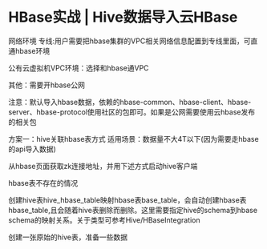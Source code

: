 # HBase实战 | Hive数据导入云HBase

网络环境
专线:用户需要把hbase集群的VPC相关网络信息配置到专线里面，可直通hbase环境

公有云虚拟机VPC环境：选择和hbase通VPC

其他：需要开hbase公网

注意：默认导入hbase数据，依赖的hbase-common、hbase-client、hbase-server、hbase-protocol使用社区的包即可。如果是公网需要使用云hbase发布的相关包

方案一：hive关联hbase表方式
适用场景：数据量不大4T以下(因为需要走hbase的api导入数据)

从hbase页面获取zk连接地址，并用下述方式启动hive客户端

hbase表不存在的情况

创建hive表hive_hbase_table映射hbase表base_table，会自动创建hbase表hbase_table,且会随着hive表删除而删除。这里需要指定hive的schema到hbase schema的映射关系。关于类型可参考Hive/HBaseIntegration

创建一张原始的hive表，准备一些数据


